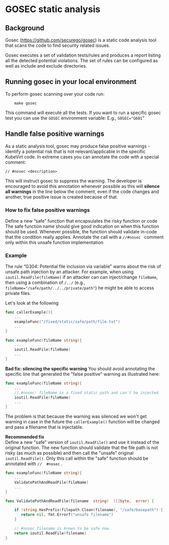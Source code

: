 # GOSEC static analysis 
## Background
Gosec (https://github.com/securego/gosec) is a static code analysis tool that scans the code to find security related issues.

Gosec executes a set of validation tests/rules and produces a report listing all the detected potential violations. The set of rules can be configured as well as include and exclude directories. 

## Running gosec in your local environment
To perform gosec scanning over your code run:
```
    make gosec
```
This command will execute all the tests. If you want to run a specific gosec test you can use the `GOSEC` environment variable: E.g.,  `GOSEC="G601`"

## Handle false positive warnings
As a static analysis tool, gosec may produce false positive warnings - identify a potential risk that is not relevant/applicable in the specific KubeVirt code. 
In extreme cases you can annotate the code with a special comment:
```
// #nosec <description>
```
This will instruct gosec to suppress the warning.
The developer is encouraged to avoid this annotation whenever possible as this will **silence all warnings** in the line below the comment, even if the code changes and another, true positive issue is created because of that.

### How to fix false positive warnings
Define a new “safe” function that encapsulates the risky function or code
The safe function name should give good indication on when this function should be used. Whenever possible, the function should validate in-code that the condition really applies.
Annotate the call with a `//#nosec ` comment only within this unsafe function implementation

### Example  
The  rule  “G304:  Potential  file  inclusion  via  variable”  warns  about  the  risk  of  unsafe  path  injection  by  an  attacker.  For  example,  when  using  `ioutil.ReadFile(fileName)`  if  an  attacker  can  can inject/change  `fileName`,  then  using  a  combination  of  `/../`  (e.g.,  `fileName="/safe/path/../../private/path"`)  he  might  be  able  to  access  private  files.

Let's look at the following 
```go
func callerExample(){
    ...    
    exampleFunc("/fixed/static/safe/path/file.txt")
    ...
}

func exampleFunc(fileName string){
    ...    
    ioutil.ReadFile(fileName)
    ...
}
```

**Bad fix: silencing the specific warning**
You should avoid annotating the specific line that generated the "false positive" warning  as illustrated here:
```go
func exampleFunc(fileName string){
    ...   
    // #nosec: fileName is a fixed static path and can't be injected 
    ioutil.ReadFile(fileName)
    ...
}
```
The problem is that because the warning was silenced we won't get warning in case in the future the  `callerExample()` function will be changed and pass a filename that is injectable.  
  
**Recommended fix**  
Define  a  new  "safe”  version  of  `ioutil.ReadFile()`  and use it instead of the original function. The new function should validate  that the file path  is  not  risky  (as  much  as  possible)  and  then  call  the  "unsafe"  original  `ioutil.ReadFile()`.  Only  this  call  within  the  "safe"  function  should  be  annotated  with  `//  #nosec` .

```go
func exampleFunc(fileName string){
    ...    
    ValidatePathAndReadFile(fileName)
    ...
}

func ValidatePathAndReadFile(filename  string)  ([]byte,  error) {

    if !string.HasPrefix(filepath.Clean(filename), "/safe/basepath") {
       return nil, fmt.Errorf("unsafe filename")
    }

    // #nosec filename is known to be safe now
    return ioutil.ReadFile(filename)
}
```
